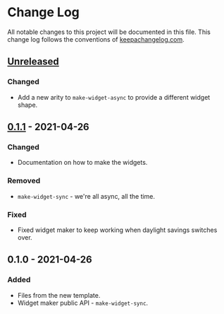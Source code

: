 # Change Log
All notable changes to this project will be documented in this file. This change log follows the conventions of [keepachangelog.com](http://keepachangelog.com/).

## [Unreleased]
### Changed
- Add a new arity to `make-widget-async` to provide a different widget shape.

## [0.1.1] - 2021-04-26
### Changed
- Documentation on how to make the widgets.

### Removed
- `make-widget-sync` - we're all async, all the time.

### Fixed
- Fixed widget maker to keep working when daylight savings switches over.

## 0.1.0 - 2021-04-26
### Added
- Files from the new template.
- Widget maker public API - `make-widget-sync`.

[Unreleased]: https://github.com/your-name/the-joy-of-clojure/compare/0.1.1...HEAD
[0.1.1]: https://github.com/your-name/the-joy-of-clojure/compare/0.1.0...0.1.1
